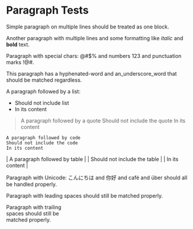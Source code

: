 # Paragraph Tests

Simple paragraph on
multiple lines should
be treated as one block.

Another paragraph with
multiple lines and some
formatting like *italic*
and **bold** text.

Paragraph with special chars:
@#$% and numbers 123 and
punctuation marks !@#.

This paragraph has a hyphenated-word
and an_underscore_word that should
be matched regardless.

A paragraph followed by a list:
* Should not include list
* In its content

> A paragraph followed by a quote
> Should not include the quote
> In its content

```
A paragraph followed by code
Should not include the code
In its content
```

| A paragraph followed by table |
| Should not include the table |
| In its content |

Paragraph with Unicode: 
こんにちは and 你好 and
café and über should all
be handled properly.

   Paragraph with leading
   spaces should still be
   matched properly.

Paragraph with trailing   
spaces should still be    
matched properly.

